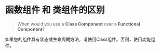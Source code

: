 # 函数组件 和 类组件的区别



> When would you use a **Class Component** over a **Functional Component**?



如果您的组件具有状态或生命周期方法，请使用Class组件。否则，使用功能组件。





